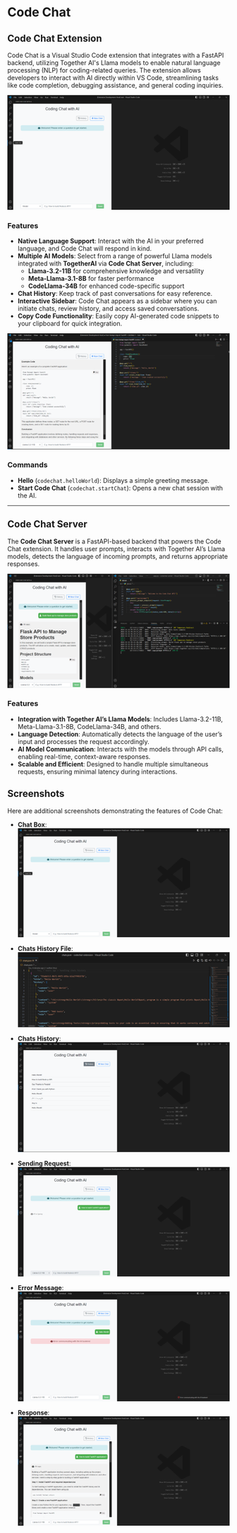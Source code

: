 # Code Chat

## Code Chat Extension

Code Chat is a Visual Studio Code extension that integrates with a FastAPI backend, utilizing Together AI's Llama models to enable natural language processing (NLP) for coding-related queries. The extension allows developers to interact with AI directly within VS Code, streamlining tasks like code completion, debugging assistance, and general coding inquiries.

![Chat Box](screenshots/chat-box.png)

### Features

- **Native Language Support**: Interact with the AI in your preferred language, and Code Chat will respond in kind.
- **Multiple AI Models**: Select from a range of powerful Llama models integrated with **TogetherAI** via **Code Chat Server**, including:
  - **Llama-3.2-11B** for comprehensive knowledge and versatility
  - **Meta-Llama-3.1-8B** for faster performance
  - **CodeLlama-34B** for enhanced code-specific support
- **Chat History**: Keep track of past conversations for easy reference.
- **Interactive Sidebar**: Code Chat appears as a sidebar where you can initiate chats, review history, and access saved conversations.
- **Copy Code Functionality**: Easily copy AI-generated code snippets to your clipboard for quick integration.

![Copy Code](screenshots/copy-code.png)

### Commands

- **Hello** (`codechat.helloWorld`): Displays a simple greeting message.
- **Start Code Chat** (`codechat.startChat`): Opens a new chat session with the AI.

---

## Code Chat Server

The **Code Chat Server** is a FastAPI-based backend that powers the Code Chat extension. It handles user prompts, interacts with Together AI’s Llama models, detects the language of incoming prompts, and returns appropriate responses.

![Code Chat Server](screenshots/codechat-server.png)

### Features
- **Integration with Together AI’s Llama Models**: Includes Llama-3.2-11B, Meta-Llama-3.1-8B, CodeLlama-34B, and others.
- **Language Detection**: Automatically detects the language of the user’s input and processes the request accordingly.
- **AI Model Communication**: Interacts with the models through API calls, enabling real-time, context-aware responses.
- **Scalable and Efficient**: Designed to handle multiple simultaneous requests, ensuring minimal latency during interactions.


## Screenshots

Here are additional screenshots demonstrating the features of Code Chat:

- **Chat Box**:  
  ![Chat Box](screenshots/chat-box.png)

- **Chats History File**:  
  ![Chats History File](screenshots/chats-history-file.png)

- **Chats History**:  
  ![Chats History](screenshots/chats-history.png)

- **Sending Request**:  
  ![Sending Request](screenshots/sending-request.png)

- **Error Message**:  
  ![Error Message](screenshots/error-message.png)

- **Response**:  
  ![Response](screenshots/response.png)
